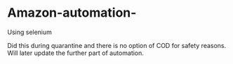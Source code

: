 # Amazon-automation-
Using selenium

Did this during quarantine and there is no option of COD for safety reasons. Will later update the further part of automation.

